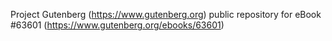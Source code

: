 Project Gutenberg (https://www.gutenberg.org) public repository for eBook #63601 (https://www.gutenberg.org/ebooks/63601)
